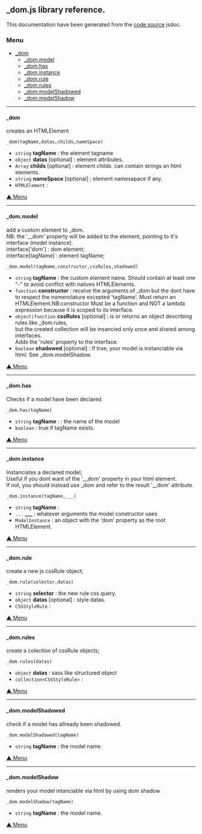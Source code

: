 
## **_dom.js** library reference.

This documentation have been generated from the [code source](_dom.master.js) jsdoc.


### <a name='main_menu'></a> Menu


+ [_dom](#tgt__dom)
	+ [_dom.model](#tgt__dom.model)
	+ [_dom.has](#tgt__dom.has)
	+ [_dom.instance](#tgt__dom.instance)
	+ [_dom.rule](#tgt__dom.rule)
	+ [_dom.rules](#tgt__dom.rules)
	+ [_dom.modelShadowed](#tgt__dom.modelShadowed)
	+ [_dom.modelShadow](#tgt__dom.modelShadow)

<hr/>

#### <a name="tgt__dom"></a> _dom


 creates an HTMLElement


`_dom(tagName,datas,childs,nameSpace)`
+ `string` **tagName** : the element tagname
+ `object` **datas** [optional] : element attributes.
+ `Array` **childs** [optional] : element childs. can contain strings an html elements.
+ `string` **nameSpace** [optional] : element namesapace if any.
+ `HTMLElement` : 

[▲ Menu](#main_menu)

<hr/>

#### <a name="tgt__dom.model"></a> _dom.model


 add a custom element to _dom.<br/> NB: the '__dom' property will be added to the element, pointing to it's interface (model instance).<br/> interface['dom'] : dom element;<br/> interface[tagName] : element tagName;


`_dom.model(tagName,constructor,cssRules,shadowed)`
+ `string` **tagName** : the custom element name. Should contain at least one "-" to avoid conflict with natives HTMLElements.
+ `function` **constructor** : receive the arguments of _dom but the dont have to respect the nomenclature excepted 'tagName'. Must return an HTMLElement.NB:constructor Must be a function and NOT a lambda expression because it is scoped to its interface.
+ `object|function` **cssRules** [optional] : is or returns an object describing rules like _dom.rules,<br/>but the created collection will be insancied only once and shared among interfaces.<br/>Adds the 'rules' property to the interface.
+ `boolean` **shadowed** [optional] : If true, your model is instanciable via html. See _dom.modelShadow.

[▲ Menu](#main_menu)

<hr/>

#### <a name="tgt__dom.has"></a> _dom.has


Checks if a model have been declared.


`_dom.has(tagName)`
+ `string` **tagName** : : the name of the model
+ `boolean` : true if tagName exists.

[▲ Menu](#main_menu)

<hr/>

#### <a name="tgt__dom.instance"></a> _dom.instance


 Instanciates a declared model;<br/> Useful if you dont want of the '__dom' property in your html element.<br/> If not, you should instead use _dom and refer to the result '__dom' attribute.


`_dom.instance(tagName,___)`
+ `string` **tagName** : 
+ `...` **___** : whatever arguments the model constructor uses
+ `ModelInstance` : an object with the 'dom' property as the root HTMLElement.

[▲ Menu](#main_menu)

<hr/>

#### <a name="tgt__dom.rule"></a> _dom.rule


 create a new js cssRule object;


`_dom.rule(selector,datas)`
+ `string` **selector** : the new rule css query.
+ `object` **datas** [optional] : style datas.
+ `CSSStyleRule` : 

[▲ Menu](#main_menu)

<hr/>

#### <a name="tgt__dom.rules"></a> _dom.rules


 create a colection of cssRule objects;


`_dom.rules(datas)`
+ `object` **datas** : sass like structured object
+ `collection<CSSStyleRule>` : 

[▲ Menu](#main_menu)

<hr/>

#### <a name="tgt__dom.modelShadowed"></a> _dom.modelShadowed


check if a model has allready been shadowed.


`_dom.modelShadowed(tagName)`
+ `string` **tagName** : the model name.

[▲ Menu](#main_menu)

<hr/>

#### <a name="tgt__dom.modelShadow"></a> _dom.modelShadow


renders your model intanciable via html by using dom shadow


`_dom.modelShadow(tagName)`
+ `string` **tagName** : the model name.

[▲ Menu](#main_menu)